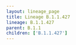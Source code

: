```yaml
---
layout: lineage_page
title: Lineage B.1.1.427
lineage: B.1.1.427
parent: B.1.1
children: ['B.1.1.427']
---
```

